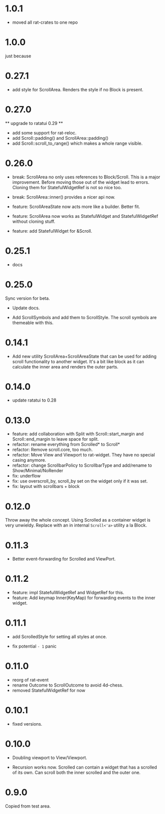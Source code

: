 # 1.0.1

* moved all rat-crates to one repo

# 1.0.0

just because

# 0.27.1

* add style for ScrollArea. Renders the style if no Block is present.

# 0.27.0

** upgrade to ratatui 0.29 **

* add some support for rat-reloc.
* add Scroll::padding() and ScrollArea::padding()
* add Scroll::scroll_to_range() which makes a whole range visible.

# 0.26.0

* break: ScrollArea no only uses references to Block/Scroll. This is a
  major improvement. Before moving those out of the widget lead to errors.
  Cloning them for StatefulWidgetRef is not so nice too.
* break: ScrollArea::inner() provides a nicer api now.
* feature: ScrollAreaState now acts more like a builder. Better fit.
* feature: ScrollArea now works as StatefulWidget and StatefulWidgetRef
  without cloning stuff.

* feature: add StatefulWidget for &Scroll.

# 0.25.1

* docs

# 0.25.0

Sync version for beta.

* Update docs.

* Add ScrollSymbols and add them to ScrollStyle.
  The scroll symbols are themeable with this.

# 0.14.1

* Add new utility ScrollArea+ScrollAreaState that can be used
  for adding scroll functionality to another widget. It's a
  bit like block as it can calculate the inner area and renders
  the outer parts.

# 0.14.0

* update ratatui to 0.28

# 0.13.0

* feature: add collaboration with Split with Scroll::start_margin
  and Scroll::end_margin to leave space for split.
* refactor: rename everything from Scrolled* to Scroll*
* refactor: Remove scroll.core, too much.
* refactor: Move View and Viewport to rat-widget. They have no
  special casing anymore.
* refactor: change ScrollbarPolicy to ScrollbarType and add/rename to Show/Minimal/NoRender
* fix: underflow
* fix: use overscroll_by, scroll_by set on the widget only if it was set.
* fix: layout with scrollbars + block

# 0.12.0

Throw away the whole concept. Using Scrolled as a container widget is
very unwieldy. Replace with an in internal `Scroll<'a>` utility a la Block.

# 0.11.3

* Better event-forwarding for Scrolled and ViewPort.

# 0.11.2

* feature: impl StatefulWidgetRef and WidgetRef for this.
* feature: Add keymap Inner(KeyMap) for forwarding events to the inner widget.

# 0.11.1

* add ScrolledStyle for setting all styles at once.

* fix potential `- 1` panic

# 0.11.0

* reorg of rat-event
* rename Outcome to ScrollOutcome to avoid 4d-chess.
* removed StatefulWidgetRef for now

# 0.10.1

* fixed versions.

# 0.10.0

* Doubling viewport to View/Viewport.

* Recursion works now. Scrolled can contain a widget that has a
  scrolled of its own. Can scroll both the inner scrolled and the
  outer one.

# 0.9.0

Copied from test area. 
